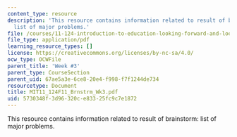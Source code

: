 ```yaml
---
content_type: resource
description: 'This resource contains information related to result of brainstorm:
  list of major problems.'
file: /courses/11-124-introduction-to-education-looking-forward-and-looking-back-on-education-fall-2011/5730348f3d96320ce83325fc9c7e1872_MIT11_124F11_Brnstrm_Wk3.pdf
file_type: application/pdf
learning_resource_types: []
license: https://creativecommons.org/licenses/by-nc-sa/4.0/
ocw_type: OCWFile
parent_title: 'Week #3'
parent_type: CourseSection
parent_uid: 67ae5a3e-6ce8-20e4-f998-f7f1244de734
resourcetype: Document
title: MIT11_124F11_Brnstrm_Wk3.pdf
uid: 5730348f-3d96-320c-e833-25fc9c7e1872
---
```

This resource contains information related to result of brainstorm: list of major problems.